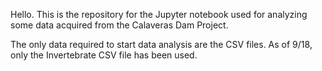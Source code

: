 Hello. This is the repository for the Jupyter notebook used for analyzing some data acquired from the Calaveras Dam Project. 

The only data required to start data analysis are the CSV files. As of 9/18, only the Invertebrate CSV file has been used. 
